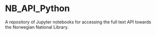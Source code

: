 # NB_API_Python

A repository of Jupyter notebooks for accessing the full text API towards the Norwegian National Library.
